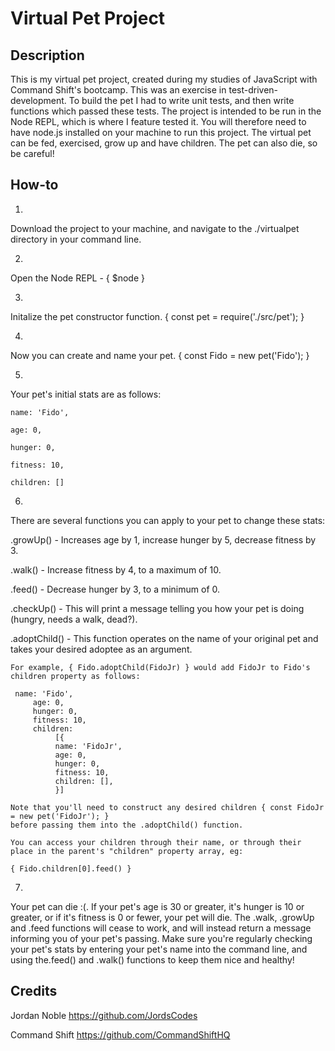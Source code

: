 # Virtual Pet Project

## Description
This is my virtual pet project, created during my studies of JavaScript with Command Shift's bootcamp.
This was an exercise in test-driven-development. 
To build the pet I had to write unit tests, and then write functions which passed these tests.
The project is intended to be run in the Node REPL, which is where I feature tested it.
You will therefore need to have node.js installed on your machine to run this project.
The virtual pet can be fed, exercised, grow up and have children. The pet can also die, so be careful!

## How-to
1. 
Download the project to your machine, and navigate to the ./virtualpet directory in your command line.

2. 
Open the Node REPL - { $node }

3. 
Initalize the pet constructor function. { const pet = require('./src/pet'); }

4. 
Now you can create and name your pet. { const Fido = new pet('Fido'); }

5. 
Your pet's initial stats are as follows: 

    name: 'Fido',
    
    age: 0,
    
    hunger: 0,
    
    fitness: 10,
    
    children: []
    
6. 
There are several functions you can apply to your pet to change these stats:

 .growUp() - Increases age by 1, increase hunger by 5, decrease fitness by 3.
 	
 .walk() - Increase fitness by 4, to a maximum of 10.
 	
 .feed() - Decrease hunger by 3, to a minimum of 0.
 	
 .checkUp() - This will print a message telling you how your pet is doing (hungry, needs a walk, dead?).
 	
 .adoptChild() - This function operates on the name of your original pet and takes your desired adoptee as an argument.
 	 
 	For example, { Fido.adoptChild(FidoJr) } would add FidoJr to Fido's children property as follows:
 			
 	 name: 'Fido',
    	 age: 0,
      	 hunger: 0,
      	 fitness: 10,
      	 children: 
      		  [{
        	  name: 'FidoJr',
        	  age: 0,
        	  hunger: 0,
        	  fitness: 10,
        	  children: [],
      		  }]
      			  
 	Note that you'll need to construct any desired children { const FidoJr = new pet('FidoJr'); }
 	before passing them into the .adoptChild() function.
 	
 	You can access your children through their name, or through their place in the parent's "children" property array, eg:
 	
 	{ Fido.children[0].feed() }

 
7. 
Your pet can die :(. If your pet's age is 30 or greater, it's hunger is 10 or greater, or if it's fitness is 0 or fewer, your pet will die. 
The .walk, .growUp and .feed functions will cease to work, and will instead return a message informing you of your pet's passing.
Make sure you're regularly checking your pet's stats by entering your pet's name into the command line, and using the.feed() and .walk() functions to keep them nice and healthy!
    

## Credits

Jordan Noble
https://github.com/JordsCodes

Command Shift 
https://github.com/CommandShiftHQ


 			
			
 			
 			
 			
 			
 			
 			
 			
 			
 			
 			
 			
 			

